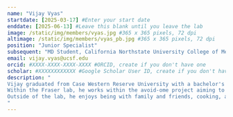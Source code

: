 ```yaml
---
name: "Vijay Vyas"
startdate: [2025-03-17] #Enter your start date
enddate: [2025-06-13] #Leave this blank until you leave the lab
image: /static/img/members/vyas.jpg #365 x 365 pixels, 72 dpi
altimage: /static/img/members/vyas_pb.jpg #365 x 365 pixels, 72 dpi
position: "Junior Specialist"
subsequent: "MD Student, California Northstate University College of Medicine"
email: vijay.vyas@ucsf.edu
orcid: #XXXX-XXXX-XXXX-XXXX #ORCID, create if you don't have one
scholar: #XXXXXXXXXXXX #Google Scholar User ID, create if you don't have one
description: "
Vijay graduated from Case Western Reserve University with a bachelor's degree in Biochemistry where he conducted gluconeogenesis research on cockroaches with Dr. Ryan Arvidson.
Within the Fraser lab, he works within the avoid-ome project aiming to purify proteins.
Outside of the lab, he enjoys being with family and friends, cooking, and playing basketball.
"
---
```

